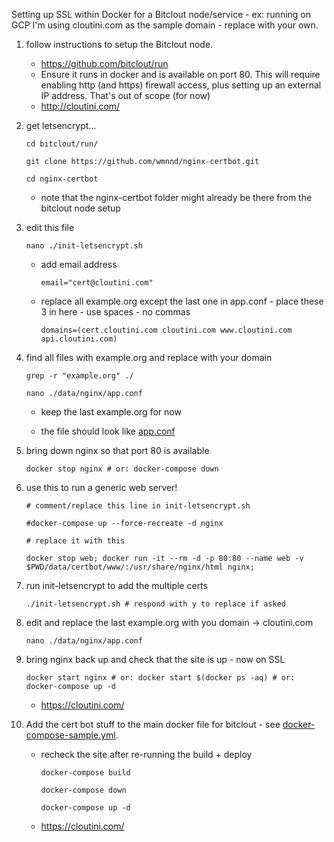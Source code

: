
Setting up SSL within Docker for a Bitclout node/service - ex: running on GCP
I'm using cloutini.com as the sample domain - replace with your own.

1. follow instructions to setup the Bitclout node. 
    - https://github.com/bitclout/run
    - Ensure it runs in docker and is available on port 80. This will require enabling http (and https) firewall access, plus setting up an external IP address. That's out of scope (for now)
    - http://cloutini.com/


2. get letsencrypt...

      `cd bitclout/run/`

      `git clone https://github.com/wmnnd/nginx-certbot.git`

      `cd nginx-certbot`

    - note that the nginx-certbot folder might already be there from the bitclout node setup


3. edit this file

      `nano ./init-letsencrypt.sh`

    - add email address

      `email="cert@cloutini.com"`

    - replace all example.org except the last one in app.conf - place these 3 in here - use spaces - no commas

      `domains=(cert.cloutini.com cloutini.com www.cloutini.com api.cloutini.com)`


4. find all files with example.org and replace with your domain
  
      `grep -r "example.org" ./`

      `nano ./data/nginx/app.conf`
      
    - keep the last example.org for now
        
    - the file should look like [app.conf](app.conf)
              

5. bring down nginx so that port 80 is available
  
    `docker stop nginx # or: docker-compose down`


6. use this to run a generic web server! 

    `# comment/replace this line in init-letsencrypt.sh`
    
    `#docker-compose up --force-recreate -d nginx`
    
    `# replace it with this`
    
    `docker stop web; docker run -it --rm -d -p 80:80 --name web -v $PWD/data/certbot/www/:/usr/share/nginx/html nginx;`


7. run init-letsencrypt to add the multiple certs
  
    `./init-letsencrypt.sh # respond with y to replace if asked`


8. edit and replace the last example.org with you domain -> cloutini.com
  
    `nano ./data/nginx/app.conf`


9. bring nginx back up and check that the site is up - now on SSL

    `docker start nginx # or: docker start $(docker ps -aq) # or: docker-compose up -d`

    - https://cloutini.com/

10. Add the cert bot stuff to the main docker file for bitclout - see [docker-compose-sample.yml](docker-compose-sample.yml). 

    - recheck the site after re-running the build + deploy

      `docker-compose build`

      `docker-compose down`

      `docker-compose up -d`

    - https://cloutini.com/



                

